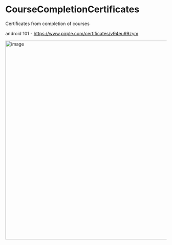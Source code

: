 # CourseCompletionCertificates
Certificates from completion of courses

android 101 - https://www.pirple.com/certificates/v94eu99zym

<img width="622" alt="image" src="https://user-images.githubusercontent.com/4838626/189102558-b3015fe8-4667-49da-9d59-b42e84f23934.png">

